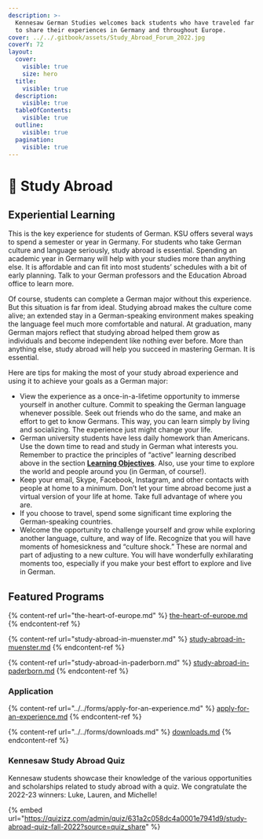 ```yaml
---
description: >-
  Kennesaw German Studies welcomes back students who have traveled far and wide
  to share their experiences in Germany and throughout Europe.
cover: ../../.gitbook/assets/Study_Abroad_Forum_2022.jpg
coverY: 72
layout:
  cover:
    visible: true
    size: hero
  title:
    visible: true
  description:
    visible: true
  tableOfContents:
    visible: true
  outline:
    visible: true
  pagination:
    visible: true
---
```


# 🛂 Study Abroad

## Experiential Learning

This is the key experience for students of German. KSU offers several ways to spend a semester or year in Germany. For students who take German culture and language seriously, study abroad is essential. Spending an academic year in Germany will help with your studies more than anything else. It is affordable and can fit into most students’ schedules with a bit of early planning. Talk to your German professors and the Education Abroad office to learn more.

Of course, students can complete a German major without this experience. But this situation is far from ideal. Studying abroad makes the culture come alive; an extended stay in a German-speaking environment makes speaking the language feel much more comfortable and natural. At graduation, many German majors reflect that studying abroad helped them grow as individuals and become independent like nothing ever before. More than anything else, study abroad will help you succeed in mastering German. It is essential.

Here are tips for making the most of your study abroad experience and using it to achieve your goals as a German major:

* View the experience as a once-in-a-lifetime opportunity to immerse yourself in another culture. Commit to speaking the German language whenever possible. Seek out friends who do the same, and make an effort to get to know Germans. This way, you can learn simply by living and socializing. The experience just might change your life.
* German university students have less daily homework than Americans. Use the down time to read and study in German what interests you. Remember to practice the principles of “active” learning described above in the section [**Learning Objectives**](../../learn/learning-objectives.md). Also, use your time to explore the world and people around you (in German, of course!).
* Keep your email, Skype, Facebook, Instagram, and other contacts with people at home to a minimum. Don’t let your time abroad become just a virtual version of your life at home. Take full advantage of where you are.
* If you choose to travel, spend some significant time exploring the German-speaking countries.
* Welcome the opportunity to challenge yourself and grow while exploring another language, culture, and way of life. Recognize that you will have moments of homesickness and “culture shock.” These are normal and part of adjusting to a new culture. You will have wonderfully exhilarating moments too, especially if you make your best effort to explore and live in German.

## Featured Programs

{% content-ref url="the-heart-of-europe.md" %}
[the-heart-of-europe.md](the-heart-of-europe.md)
{% endcontent-ref %}

{% content-ref url="study-abroad-in-muenster.md" %}
[study-abroad-in-muenster.md](study-abroad-in-muenster.md)
{% endcontent-ref %}

{% content-ref url="study-abroad-in-paderborn.md" %}
[study-abroad-in-paderborn.md](study-abroad-in-paderborn.md)
{% endcontent-ref %}

### Application

{% content-ref url="../../forms/apply-for-an-experience.md" %}
[apply-for-an-experience.md](../../forms/apply-for-an-experience.md)
{% endcontent-ref %}

{% content-ref url="../../forms/downloads.md" %}
[downloads.md](../../forms/downloads.md)
{% endcontent-ref %}

### Kennesaw Study Abroad Quiz <a href="#block-c7b3a845bec34fd88bd0d253a7c0a10e" id="block-c7b3a845bec34fd88bd0d253a7c0a10e"></a>

Kennesaw students showcase their knowledge of the various opportunities and scholarships related to study abroad with a quiz. We congratulate the 2022-23 winners: Luke, Lauren, and Michelle!

{% embed url="https://quizizz.com/admin/quiz/631a2c058dc4a0001e7941d9/study-abroad-quiz-fall-2022?source=quiz_share" %}

